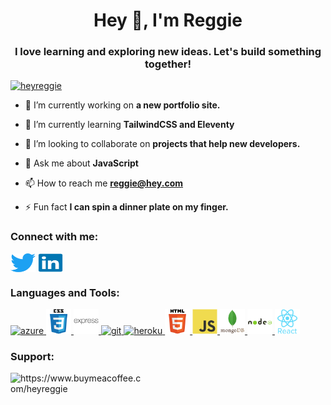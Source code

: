 <h1 align="center">Hey 👋, I'm Reggie</h1>
<h3 align="center">I love learning and exploring new ideas. Let's build something together!</h3>

<p align="left"> <a href="https://twitter.com/heyreggie" target="blank"><img src="https://img.shields.io/twitter/follow/heyreggie?logo=twitter&style=for-the-badge" alt="heyreggie" /></a> </p>

- 🔭 I’m currently working on **a new portfolio site.**

- 🌱 I’m currently learning **TailwindCSS and Eleventy**

- 👯 I’m looking to collaborate on **projects that help new developers.**

- 💬 Ask me about **JavaScript**

- 📫 How to reach me **reggie@hey.com**

- ⚡ Fun fact **I can spin a dinner plate on my finger.**

<h3 align="left">Connect with me:</h3>
<p align="left">
<a href="https://twitter.com/heyreggie" target="blank"><img align="center" src="https://raw.githubusercontent.com/devicons/devicon/master/icons/twitter/twitter-original.svg" alt="heyreggie" height="30" width="40" /></a>
<a href="https://linkedin.com/in/linkedin.com/in/reginaldtraywick" target="blank"><img align="center" src="https://raw.githubusercontent.com/devicons/devicon/master/icons/linkedin/linkedin-original.svg" alt="linkedin.com/in/reginaldtraywick" height="30" width="40" /></a>
</p>

<h3 align="left">Languages and Tools:</h3>
<p align="left"> <a href="https://azure.microsoft.com/en-in/" target="_blank"> <img src="https://www.vectorlogo.zone/logos/microsoft_azure/microsoft_azure-icon.svg" alt="azure" width="40" height="40"/> </a> <a href="https://www.w3schools.com/css/" target="_blank"> <img src="https://raw.githubusercontent.com/devicons/devicon/master/icons/css3/css3-original-wordmark.svg" alt="css3" width="40" height="40"/> </a> <a href="https://expressjs.com" target="_blank"> <img src="https://raw.githubusercontent.com/devicons/devicon/master/icons/express/express-original-wordmark.svg" alt="express" width="40" height="40"/> </a> <a href="https://git-scm.com/" target="_blank"> <img src="https://www.vectorlogo.zone/logos/git-scm/git-scm-icon.svg" alt="git" width="40" height="40"/> </a> <a href="https://heroku.com" target="_blank"> <img src="https://www.vectorlogo.zone/logos/heroku/heroku-icon.svg" alt="heroku" width="40" height="40"/> </a> <a href="https://www.w3.org/html/" target="_blank"> <img src="https://raw.githubusercontent.com/devicons/devicon/master/icons/html5/html5-original-wordmark.svg" alt="html5" width="40" height="40"/> </a> <a href="https://developer.mozilla.org/en-US/docs/Web/JavaScript" target="_blank"> <img src="https://raw.githubusercontent.com/devicons/devicon/master/icons/javascript/javascript-original.svg" alt="javascript" width="40" height="40"/> </a> <a href="https://www.mongodb.com/" target="_blank"> <img src="https://raw.githubusercontent.com/devicons/devicon/master/icons/mongodb/mongodb-original-wordmark.svg" alt="mongodb" width="40" height="40"/> </a> <a href="https://nodejs.org" target="_blank"> <img src="https://raw.githubusercontent.com/devicons/devicon/master/icons/nodejs/nodejs-original-wordmark.svg" alt="nodejs" width="40" height="40"/> </a> <a href="https://reactjs.org/" target="_blank"> <img src="https://raw.githubusercontent.com/devicons/devicon/master/icons/react/react-original-wordmark.svg" alt="react" width="40" height="40"/> </a> </p>

<h3 align="left">Support:</h3>
<p><a href="https://www.buymeacoffee.com/https://www.buymeacoffee.com/heyreggie"> <img align="left" src="https://cdn.buymeacoffee.com/buttons/v2/default-yellow.png" height="50" width="210" alt="https://www.buymeacoffee.com/heyreggie" /></a></p><br><br>
